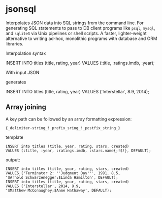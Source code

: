 # jsonsql

Interpolates JSON data into SQL strings from the command line. For generating
SQL statements to pass to DB client programs like `psql`, `mysql`, and
`sqlite3` via Unix pipelines or shell scripts. A faster, lighter-weight
alternative to writing ad-hoc, monolithic programs with database and ORM
libraries. 

Interpolation syntax

  INSERT INTO titles (title, rating, year) VALUES (:title, :ratings.imdb, :year);

  With input JSON

generates

  INSERT INTO titles (title, rating, year) VALUES ('Interstellar', 8.9, 2014);
  

## Array joining

A key path can be followed by an array formatting expression:

```
{_delimiter-string_!_prefix_sring_!_postfix_string_}
```


template
```
INSERT into titles (title, year, rating, stars, created) 
VALUES (:title, :year, :ratings.imdb, :stars.name{;!$!}, DEFAULT);
```

output:
```
INSERT into titles (title, year, rating, stars, created) 
VALUES ('Terminator 2: ''Judgment Day''', 1991, 8.5, 
'$Arnold Schwarzenegger;$Linda Hamilton', DEFAULT);
INSERT into titles (title, year, rating, stars, created) 
VALUES ('Interstellar', 2014, 8.9, 
'$Matthew McConaughey;$Anne Hathaway', DEFAULT);
```


